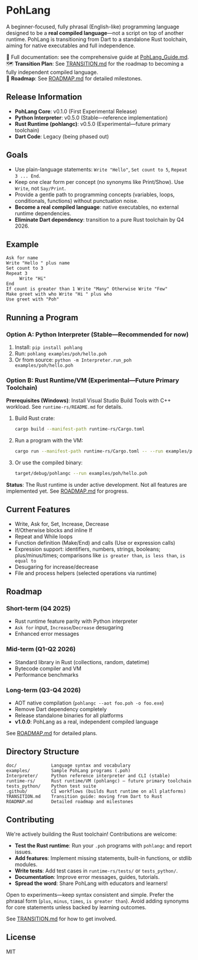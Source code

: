# PohLang

A beginner-focused, fully phrasal (English-like) programming language designed to be a **real compiled language**—not a script on top of another runtime. PohLang is transitioning from Dart to a standalone Rust toolchain, aiming for native executables and full independence.

📘 Full documentation: see the comprehensive guide at [PohLang_Guide.md](./PohLang_Guide.md).  
🗺️ **Transition Plan**: See [TRANSITION.md](./TRANSITION.md) for the roadmap to becoming a fully independent compiled language.  
🚀 **Roadmap**: See [ROADMAP.md](./ROADMAP.md) for detailed milestones.

## Release Information
- **PohLang Core**: v0.1.0 (First Experimental Release)
- **Python Interpreter**: v0.5.0 (Stable—reference implementation)
- **Rust Runtime (pohlangc)**: v0.5.0 (Experimental—future primary toolchain)
- **Dart Code**: Legacy (being phased out)

## Goals
- Use plain-language statements: `Write "Hello"`, `Set count to 5`, `Repeat 3 ... End`.
- Keep one clear form per concept (no synonyms like Print/Show). Use `Write`, not `Say/Print`.
- Provide a gentle path to programming concepts (variables, loops, conditionals, functions) without punctuation noise.
- **Become a real compiled language**: native executables, no external runtime dependencies.
- **Eliminate Dart dependency**: transition to a pure Rust toolchain by Q4 2026.

## Example
```
Ask for name
Write "Hello " plus name
Set count to 3
Repeat 3
	 Write "Hi"
End
If count is greater than 1 Write "Many" Otherwise Write "Few"
Make greet with who Write "Hi " plus who
Use greet with "Poh"
```

## Running a Program

### Option A: Python Interpreter (Stable—Recommended for now)
1. Install: `pip install pohlang`
2. Run: `pohlang examples/poh/hello.poh`
3. Or from source: `python -m Interpreter.run_poh examples/poh/hello.poh`

### Option B: Rust Runtime/VM (Experimental—Future Primary Toolchain)

**Prerequisites (Windows)**: Install Visual Studio Build Tools with C++ workload. See `runtime-rs/README.md` for details.

1. Build Rust crate:
   ```bash
   cargo build --manifest-path runtime-rs/Cargo.toml
   ```
2. Run a program with the VM:
   ```bash
   cargo run --manifest-path runtime-rs/Cargo.toml -- --run examples/poh/hello.poh
   ```
3. Or use the compiled binary:
   ```bash
   target/debug/pohlangc --run examples/poh/hello.poh
   ```

**Status**: The Rust runtime is under active development. Not all features are implemented yet. See [ROADMAP.md](./ROADMAP.md) for progress.

## Current Features
- Write, Ask for, Set, Increase, Decrease
- If/Otherwise blocks and inline If
- Repeat and While loops
- Function definition (Make/End) and calls (Use or expression calls)
- Expression support: identifiers, numbers, strings, booleans; plus/minus/times; comparisons like `is greater than`, `is less than`, `is equal to`
- Desugaring for increase/decrease
 - File and process helpers (selected operations via runtime)

## Roadmap

### Short-term (Q4 2025)
- Rust runtime feature parity with Python interpreter
- `Ask for` input, `Increase`/`Decrease` desugaring
- Enhanced error messages

### Mid-term (Q1-Q2 2026)
- Standard library in Rust (collections, random, datetime)
- Bytecode compiler and VM
- Performance benchmarks

### Long-term (Q3-Q4 2026)
- AOT native compilation (`pohlangc --aot foo.poh -o foo.exe`)
- Remove Dart dependency completely
- Release standalone binaries for all platforms
- **v1.0.0**: PohLang as a real, independent compiled language

See [ROADMAP.md](./ROADMAP.md) for detailed plans.

## Directory Structure
```
doc/             Language syntax and vocabulary
examples/        Sample PohLang programs (.poh)
Interpreter/     Python reference interpreter and CLI (stable)
runtime-rs/      Rust runtime/VM (pohlangc) — future primary toolchain
tests_python/    Python test suite
.github/         CI workflows (builds Rust runtime on all platforms)
TRANSITION.md    Transition guide: moving from Dart to Rust
ROADMAP.md       Detailed roadmap and milestones
```

## Contributing

We're actively building the Rust toolchain! Contributions are welcome:

- **Test the Rust runtime**: Run your `.poh` programs with `pohlangc` and report issues.
- **Add features**: Implement missing statements, built-in functions, or stdlib modules.
- **Write tests**: Add test cases in `runtime-rs/tests/` or `tests_python/`.
- **Documentation**: Improve error messages, guides, tutorials.
- **Spread the word**: Share PohLang with educators and learners!

Open to experiments—keep syntax consistent and simple. Prefer the phrasal form (`plus`, `minus`, `times`, `is greater than`). Avoid adding synonyms for core statements unless backed by learning outcomes.

See [TRANSITION.md](./TRANSITION.md) for how to get involved.

## License
MIT
